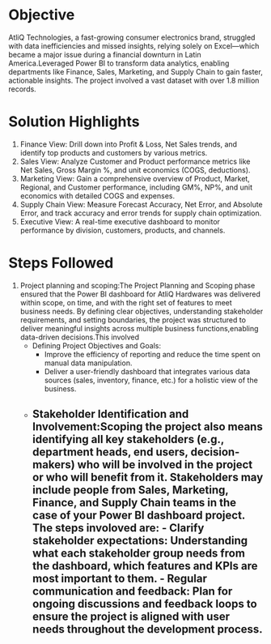 # Objective
AtliQ Technologies, a fast-growing consumer electronics brand, struggled with data inefficiencies and missed insights, relying solely on Excel—which became a major issue during a financial downturn in Latin America.Leveraged Power BI to transform data analytics, enabling departments like Finance, Sales, Marketing, and Supply Chain to gain faster, actionable insights. The project involved a vast dataset with over 1.8 million records.

# Solution Highlights
1. Finance View: Drill down into Profit & Loss, Net Sales trends, and identify top products and customers by various metrics.
2. Sales View: Analyze Customer and Product performance metrics like Net Sales, Gross Margin %, and unit economics (COGS, deductions).
3. Marketing View: Gain a comprehensive overview of Product, Market, Regional, and Customer performance, including GM%, NP%, and unit economics with detailed COGS and expenses.
4. Supply Chain View: Measure Forecast Accuracy, Net Error, and Absolute Error, and track accuracy and error trends for supply chain optimization.
5. Executive View: A real-time executive dashboard to monitor performance by division, customers, products, and channels.

# Steps Followed
1. Project planning and scoping:The Project Planning and Scoping phase ensured that the Power BI dashboard for AtliQ Hardwares was delivered within scope, on time, and with the right set of features to meet 
   business needs. By defining clear objectives, understanding stakeholder requirements, and setting boundaries, the project was structured to deliver meaningful insights across multiple business functions,enabling 
   data-driven decisions.This involved
    - Defining Project Objectives and Goals:
         - Improve the efficiency of reporting and reduce the time spent on manual data manipulation.
         - Deliver a user-friendly dashboard that integrates various data sources (sales, inventory, finance, etc.) for a holistic view of the business.
    - Stakeholder Identification and Involvement:Scoping the project also means identifying all key stakeholders (e.g., department heads, end users, decision-makers) who will be involved in the project or who 
                                                 will benefit from it. Stakeholders may include people from Sales, Marketing, Finance, and Supply Chain teams in the case of your Power BI dashboard project.
                                                  The steps involoved are:
                                                      - Clarify stakeholder expectations: Understanding what each stakeholder group needs from the dashboard, which features and KPIs are most important to them.
                                                      - Regular communication and feedback: Plan for ongoing discussions and feedback loops to ensure the project is aligned with user needs throughout the 
                                                        development process.
         - 
   

